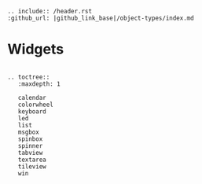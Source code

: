 ```eval_rst
.. include:: /header.rst 
:github_url: |github_link_base|/object-types/index.md
```
# Widgets

```eval_rst

.. toctree::
   :maxdepth: 1
   
   calendar
   colorwheel
   keyboard
   led
   list
   msgbox
   spinbox
   spinner
   tabview
   textarea
   tileview
   win
```


